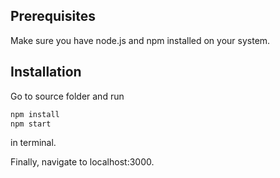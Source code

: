 ## Prerequisites

Make sure you have node.js and npm installed on your system.

## Installation

Go to source folder and run

```bash
npm install
npm start
```

in terminal.

Finally, navigate to localhost:3000.
